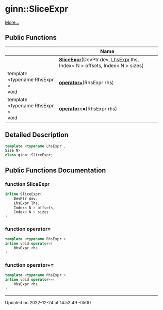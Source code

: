 # ginn::SliceExpr


 [More...](#detailed-description)

## Public Functions

|                | Name           |
| -------------- | -------------- |
| | **[SliceExpr](api/Classes/classginn_1_1_slice_expr.md#function-sliceexpr)**(DevPtr dev, [LhsExpr](api/Classes/classginn_1_1_lhs_expr.md) lhs, Index< N > offsets, Index< N > sizes) |
| template <typename RhsExpr \> <br>void | **[operator=](api/Classes/classginn_1_1_slice_expr.md#function-operator=)**(RhsExpr rhs) |
| template <typename RhsExpr \> <br>void | **[operator+=](api/Classes/classginn_1_1_slice_expr.md#function-operator+=)**(RhsExpr rhs) |

## Detailed Description

```cpp
template <typename LhsExpr ,
Size N>
class ginn::SliceExpr;
```

## Public Functions Documentation

### function SliceExpr

```cpp
inline SliceExpr(
    DevPtr dev,
    LhsExpr lhs,
    Index< N > offsets,
    Index< N > sizes
)
```


### function operator=

```cpp
template <typename RhsExpr >
inline void operator=(
    RhsExpr rhs
)
```


### function operator+=

```cpp
template <typename RhsExpr >
inline void operator+=(
    RhsExpr rhs
)
```


-------------------------------

Updated on 2022-12-24 at 14:52:49 -0500